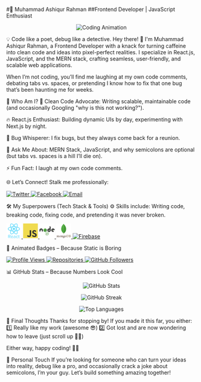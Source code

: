 #🚀 Muhammad Ashiqur Rahman
##Frontend Developer | JavaScript Enthusiast 

<p align="center"> <img src="https://media.giphy.com/media/qgQUggAC3Pfv687qPC/giphy.gif" width="60%" alt="Coding Animation"> </p>
💡 Code like a poet, debug like a detective.
Hey there! 👋 I'm Muhammad Ashiqur Rahman, a Frontend Developer with a knack for turning caffeine into clean code and ideas into pixel-perfect realities. I specialize in React.js, JavaScript, and the MERN stack, crafting seamless, user-friendly, and scalable web applications.

When I’m not coding, you’ll find me laughing at my own code comments, debating tabs vs. spaces, or pretending I know how to fix that one bug that’s been haunting me for weeks.

🤔 Who Am I?
🎯 Clean Code Advocate: Writing scalable, maintainable code (and occasionally Googling "why is this not working?").

🔥 React.js Enthusiast: Building dynamic UIs by day, experimenting with Next.js by night.

🐞 Bug Whisperer: I fix bugs, but they always come back for a reunion.

💬 Ask Me About: MERN Stack, JavaScript, and why semicolons are optional (but tabs vs. spaces is a hill I’ll die on).

⚡ Fun Fact: I laugh at my own code comments. 

🌐 Let’s Connect!
Stalk me professionally:

<p align="left"> <a href="https://twitter.com/ashiqur2812" target="_blank"> <img src="https://img.shields.io/badge/Twitter-%231DA1F2.svg?style=for-the-badge&logo=twitter&logoColor=white" alt="Twitter"> </a> <a href="https://fb.com/muhammad.ashiqur.rahman" target="_blank"> <img src="https://img.shields.io/badge/Facebook-%231877F2.svg?style=for-the-badge&logo=facebook&logoColor=white" alt="Facebook"> </a> <a href="mailto:ashiqur2812@gmail.com" target="_blank"> <img src="https://img.shields.io/badge/Email-%23D14836.svg?style=for-the-badge&logo=gmail&logoColor=white" alt="Email"> </a> </p>
🛠 My Superpowers (Tech Stack & Tools)
⚙️ Skills include: Writing code, breaking code, fixing code, and pretending it was never broken.

<p align="left"> <a href="https://reactjs.org/" target="_blank"> <img src="https://raw.githubusercontent.com/devicons/devicon/master/icons/react/react-original-wordmark.svg" alt="React.js" width="40" height="40"/> </a> <a href="https://developer.mozilla.org/en-US/docs/Web/JavaScript" target="_blank"> <img src="https://raw.githubusercontent.com/devicons/devicon/master/icons/javascript/javascript-original.svg" alt="JavaScript" width="40" height="40"/> </a> <a href="https://nodejs.org/" target="_blank"> <img src="https://raw.githubusercontent.com/devicons/devicon/master/icons/nodejs/nodejs-original-wordmark.svg" alt="Node.js" width="40" height="40"/> </a> <a href="https://www.mongodb.com/" target="_blank"> <img src="https://raw.githubusercontent.com/devicons/devicon/master/icons/mongodb/mongodb-original-wordmark.svg" alt="MongoDB" width="40" height="40"/> </a> <a href="https://firebase.google.com/" target="_blank"> <img src="https://www.vectorlogo.zone/logos/firebase/firebase-icon.svg" alt="Firebase" width="40" height="40"/> </a> </p>
🎨 Animated Badges – Because Static is Boring
<p align="left"> <a href="https://github.com/ashiqur2812"> <img src="https://komarev.com/ghpvc/?username=ashiqur2812&label=Profile%20Views&color=0e75b6&style=flat" alt="Profile Views" /> </a> <a href="https://github.com/ashiqur2812?tab=repositories"> <img src="https://badges.pufler.dev/repos/ashiqur2812?color=blue&style=flat" alt="Repositories" /> </a> <a href="https://github.com/ashiqur2812"> <img src="https://img.shields.io/github/followers/ashiqur2812?label=Followers&style=social" alt="GitHub Followers" /> </a> </p>
📊 GitHub Stats – Because Numbers Look Cool
<p align="center"> <img src="https://github-readme-stats.vercel.app/api?username=ashiqur2812&show_icons=true&theme=radical" alt="GitHub Stats" /> </p> <p align="center"> <img src="https://github-readme-streak-stats.herokuapp.com/?user=ashiqur2812&theme=radical" alt="GitHub Streak" /> </p> <p align="center"> <img src="https://github-readme-stats.vercel.app/api/top-langs?username=ashiqur2812&show_icons=true&locale=en&layout=compact&theme=radical" alt="Top Languages" /> </p>
🎉 Final Thoughts
Thanks for stopping by! If you made it this far, you either:
1️⃣ Really like my work (awesome 😎)
2️⃣ Got lost and are now wondering how to leave (just scroll up 🏃‍♂️)

Either way, happy coding! 🚀🔥

💌 Personal Touch
If you’re looking for someone who can turn your ideas into reality, debug like a pro, and occasionally crack a joke about semicolons, I’m your guy. Let’s build something amazing together!
